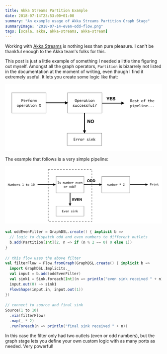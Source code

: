 ```yaml
---
title: Akka Streams Partition Example
date: 2018-07-14T23:53:00+01:00
summary: "An example usage of Akka Streams Partition Graph Stage"
summaryImage: "2018-07-14-even-odd-flow.png"
tags: [scala, akka, akka-streams, akka-stream]
---
```


Working with [Akka Streams](https://doc.akka.io/docs/akka/current/stream/index.html) is nothing less than pure pleasure. I can't be thankful enough to the Akka team's folks for this.

This post is just a little example of something I needed a little time figuring out myself. Amongst all the graph operators, `Partition` is bizarrely not listed in the documentation at the moment of writing, even though I find it extremely useful. It lets you create some logic like that: 

![A filter logic](2018-07-14-partitionpipeline.png)

The example that follows is a very simple pipeline:

![Even/odd pipeline](2018-07-14-even-odd-flow.png)

```scala
val oddEvenFilter = GraphDSL.create() { implicit b =>
  // logic to dispatch odd and even numbers to different outlets
  b.add(Partition[Int](2, n => if (n % 2 == 0) 0 else 1))
}

// this flow uses the above filter
val filterFlow = Flow.fromGraph(GraphDSL.create() { implicit b =>
  import GraphDSL.Implicits._
  val input = b.add(oddEvenFilter)
  val sink1 = Sink.foreach[Int](n => println("even sink received " + n))
  input.out(0) ~> sink1
  FlowShape(input.in, input.out(1))
})

// connect to source and final sink
Source(1 to 10)
  .via(filterFlow)
  .map(_ * 2)
  .runForeach(n => println("final sink received " + n))
```

In this case the filter only had two outlets (even or odd numbers), but the graph stage lets you define your own custom logic with as many ports as needed. Very powerful!

